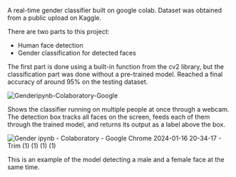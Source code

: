 A real-time gender classifier built on google colab. Dataset was obtained from a public upload on Kaggle.

There are two parts to this project:
* Human face detection
* Gender classification for detected faces

The first part is done using a built-in function from the cv2 library, but the classification part was done without a pre-trained model. Reached a final accuracy of around 95% on the testing dataset.

![Genderipynb-Colaboratory-Google](https://github.com/Jaeyoung0209/GenderClassify/assets/112497692/10a3b0ca-a7c0-4e9a-bb26-c48573a8ffbd)

Shows the classifier running on multiple people at once through a webcam. The detection box tracks all faces on the screen, feeds each of them through the trained model, and returns its output as a label above the box.

![Gender ipynb - Colaboratory - Google Chrome 2024-01-16 20-34-17 - Trim (1) (1) (1) (1)](https://github.com/Jaeyoung0209/GenderClassify/assets/112497692/49b6c673-a72d-41c4-b8e9-5b9110ca6191)


This is an example of the model detecting a male and a female face at the same time.
